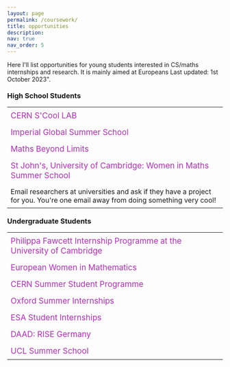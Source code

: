 ```yaml
---
layout: page
permalink: /coursework/
title: opportunities
description: 
nav: true
nav_order: 5
---
```


<style>
    .opportunities-table {
        width: 100%;
        border-collapse: collapse;
    }

    .opportunities-table th, .opportunities-table td {
        text-align: left;
        padding: 8px;
    }

    .opportunities-table tr:nth-child(even) {
        background-color: ##af31b5;
    }

    .opportunity-link {
        font-size: 14pt;
        color: #af31b5;
        text-decoration: none;
    }

    .opportunity-link:hover {
        text-decoration: underline;
    }

    .section-header {
        margin-top: 20px;
        margin-bottom: 10px;
    }
</style>

<p>Here I'll list opportunities for young students interested in CS/maths internships and research. It is mainly aimed at Europeans Last updated: 1st October 2023".</p>

<h3 class="section-header">High School Students</h3>
<table class="opportunities-table">
<tbody>
<tr>
    <td><a href="https://cernscool.web.cern.ch/" class="opportunity-link">CERN S'Cool LAB</a></td>
</tr>
<tr>
    <td><a href="http://www.imperial.ac.uk/global-summer-school/" class="opportunity-link">Imperial Global Summer School</a></td>
</tr>
<tr>
    <td><a href="https://mathsbeyondlimits.eu/" class="opportunity-link">Maths Beyond Limits</a></td>
</tr>
<tr>
    <td><a href="https://www.maths.cam.ac.uk/women-maths-summer-school" class="opportunity-link">St John's, University of Cambridge: Women in Maths Summer School</a></td>
</tr>
<tr>
    <td>Email researchers at universities and ask if they have a project for you. You're one email away from doing something very cool!</td>
</tr>
</tbody>
</table>

<h3 class="section-header">Undergraduate Students</h3>
<table class="opportunities-table">
<tbody>
<tr>
    <td><a href="https://www.maths.cam.ac.uk/undergrad/admissions/summer-internships" class="opportunity-link">Philippa Fawcett Internship Programme at the University of Cambridge</a></td>
</tr>
<tr>
    <td><a href="https://www.europeanwomeninmaths.org/" class="opportunity-link">European Women in Mathematics</a></td>
</tr>
<tr>
    <td><a href="https://summer-student.web.cern.ch/" class="opportunity-link">CERN Summer Student Programme</a></td>
</tr>
<tr>
    <td><a href="https://www.maths.ox.ac.uk/study-here/undergraduate-study/internships" class="opportunity-link">Oxford Summer Internships</a></td>
</tr>
<tr>
    <td><a href="https://www.esa.int/Education/ESA_Academy/Student_Internships" class="opportunity-link">ESA Student Internships</a></td>
</tr>
<tr>
    <td><a href="https://www.daad.de/rise/en/rise-germany/" class="opportunity-link">DAAD: RISE Germany</a></td>
</tr>
<tr>
    <td><a href="https://www.ucl.ac.uk/prospective-students/international/ucl-summer-school" class="opportunity-link">UCL Summer School</a></td>
</tr>
</tbody>
</table>
